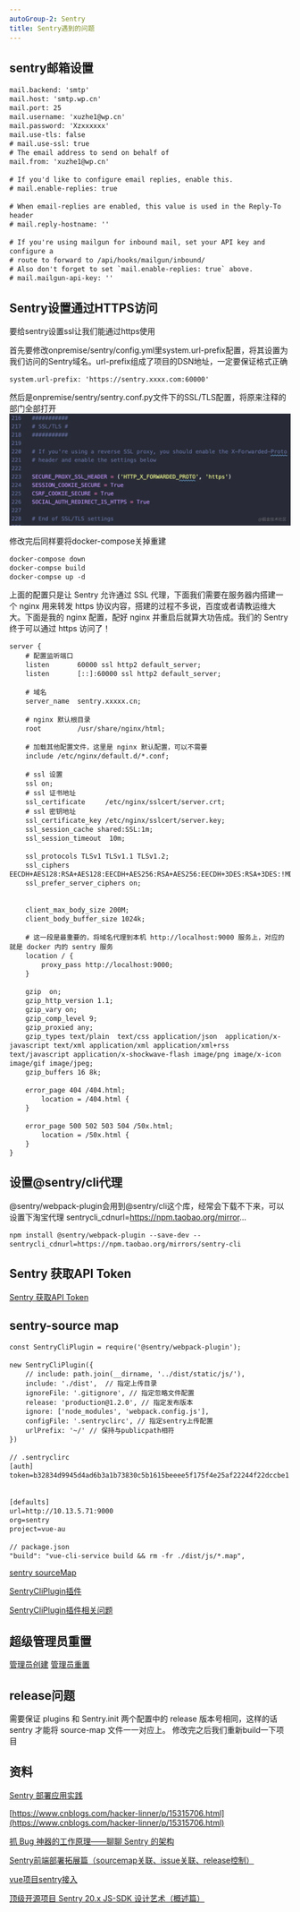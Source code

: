 ```yaml
---
autoGroup-2: Sentry
title: Sentry遇到的问题
---
```

## sentry邮箱设置
```
mail.backend: 'smtp'
mail.host: 'smtp.wp.cn'
mail.port: 25
mail.username: 'xuzhe1@wp.cn'
mail.password: 'Xzxxxxxx'
mail.use-tls: false
# mail.use-ssl: true
# The email address to send on behalf of
mail.from: 'xuzhe1@wp.cn'

# If you'd like to configure email replies, enable this.
# mail.enable-replies: true

# When email-replies are enabled, this value is used in the Reply-To header
# mail.reply-hostname: ''

# If you're using mailgun for inbound mail, set your API key and configure a
# route to forward to /api/hooks/mailgun/inbound/
# Also don't forget to set `mail.enable-replies: true` above.
# mail.mailgun-api-key: ''
```

## Sentry设置通过HTTPS访问
要给sentry设置ssl让我们能通过https使用

首先要修改onpremise/sentry/config.yml里system.url-prefix配置，将其设置为我们访问的Sentry域名。url-prefix组成了项目的DSN地址，一定要保证格式正确
```
system.url-prefix: 'https://sentry.xxxx.com:60000'
```
然后是onpremise/sentry/sentry.conf.py文件下的SSL/TLS配置，将原来注释的部门全部打开
![SSL/TSL](./images/6e5675d158ce44948df9c4e732aafd87_tplv-k3u1fbpfcp-watermark.jpg)

修改完后同样要将docker-compose关掉重建
```
docker-compose down
docker-compse build
docker-compse up -d
```
上面的配置只是让 Sentry 允许通过 SSL 代理，下面我们需要在服务器内搭建一个 nginx 用来转发 https 协议内容，搭建的过程不多说，百度或者请教运维大大。下面是我的 nginx 配置，配好 nginx 并重启后就算大功告成。我们的 Sentry 终于可以通过 https 访问了！
```
server {
    # 配置监听端口
    listen       60000 ssl http2 default_server;
    listen       [::]:60000 ssl http2 default_server;

    # 域名
    server_name  sentry.xxxxx.cn;

    # nginx 默认根目录
    root         /usr/share/nginx/html;

    # 加载其他配置文件，这里是 nginx 默认配置，可以不需要
    include /etc/nginx/default.d/*.conf;

    # ssl 设置
    ssl on;
    # ssl 证书地址
    ssl_certificate     /etc/nginx/sslcert/server.crt;
    # ssl 密钥地址
    ssl_certificate_key /etc/nginx/sslcert/server.key;
    ssl_session_cache shared:SSL:1m;
    ssl_session_timeout  10m;

    ssl_protocols TLSv1 TLSv1.1 TLSv1.2;
    ssl_ciphers EECDH+AES128:RSA+AES128:EECDH+AES256:RSA+AES256:EECDH+3DES:RSA+3DES:!MD5;
    ssl_prefer_server_ciphers on;


    client_max_body_size 200M;
    client_body_buffer_size 1024k;

    # 这一段是最重要的，将域名代理到本机 http://localhost:9000 服务上，对应的就是 docker 内的 sentry 服务
    location / {
        proxy_pass http://localhost:9000;
    }

    gzip  on;
    gzip_http_version 1.1;
    gzip_vary on;
    gzip_comp_level 9;
    gzip_proxied any;
    gzip_types text/plain  text/css application/json  application/x-javascript text/xml application/xml application/xml+rss text/javascript application/x-shockwave-flash image/png image/x-icon image/gif image/jpeg;
    gzip_buffers 16 8k;

    error_page 404 /404.html;
        location = /404.html {
    }

    error_page 500 502 503 504 /50x.html;
        location = /50x.html {
    }
}
```

## 设置@sentry/cli代理
@sentry/webpack-plugin会用到@sentry/cli这个库，经常会下载不下来，可以设置下淘宝代理
sentrycli_cdnurl=https://npm.taobao.org/mirror...
```
npm install @sentry/webpack-plugin --save-dev --sentrycli_cdnurl=https://npm.taobao.org/mirrors/sentry-cli
```

## Sentry 获取API Token
[Sentry 获取API Token](https://blog.csdn.net/wz_coming/article/details/116269989)

## sentry-source map
```
const SentryCliPlugin = require('@sentry/webpack-plugin');

new SentryCliPlugin({
    // include: path.join(__dirname, '../dist/static/js/'),
    include: './dist',  // 指定上传目录
    ignoreFile: '.gitignore', // 指定忽略文件配置
    release: 'production@1.2.0', // 指定发布版本
    ignore: ['node_modules', 'webpack.config.js'],
    configFile: '.sentryclirc', // 指定sentry上传配置
    urlPrefix: '~/' // 保持与publicpath相符
})

// .sentryclirc
[auth]
token=b32834d9945d4ad6b3a1b73830c5b1615beeee5f175f4e25af22244f22dccbe1


[defaults]
url=http://10.13.5.71:9000
org=sentry
project=vue-au

// package.json
"build": "vue-cli-service build && rm -fr ./dist/js/*.map",
```
[sentry sourceMap](https://blog.csdn.net/wang15180138572/article/details/120788108)

[SentryCliPlugin插件](https://github.com/getsentry/sentry-webpack-plugin#options)

[SentryCliPlugin插件相关问题](https://github.com/getsentry/sentry-webpack-plugin/issues/62)

## 超级管理员重置
[管理员创建](https://learnku.com/articles/57331?order_by=created_at&)
[管理员重置](https://www.cnblogs.com/JasonLong/p/14794378.html)

## release问题
需要保证 plugins 和 Sentry.init 两个配置中的 release 版本号相同，这样的话 sentry 才能将 source-map 文件一一对应上。 修改完之后我们重新build一下项目

## 资料
[Sentry 部署应用实践](https://segmentfault.com/a/1190000021602782)

[https://www.cnblogs.com/hacker-linner/p/15315706.html](https://www.cnblogs.com/hacker-linner/p/15315706.html)


[抓 Bug 神器的工作原理——聊聊 Sentry 的架构](https://www.jianshu.com/p/cc73c4ec5d09)

[Sentry前端部署拓展篇（sourcemap关联、issue关联、release控制）](https://blog.csdn.net/m18510011124/article/details/80935343)

[vue项目sentry接入](https://blog.csdn.net/weixin_33724046/article/details/91440155)

[顶级开源项目 Sentry 20.x JS-SDK 设计艺术（概述篇）](https://cloud.tencent.com/developer/article/1829104)